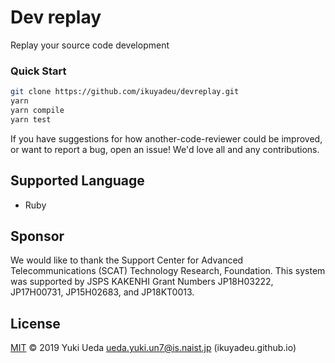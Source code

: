 # Dev replay

Replay your source code development

### Quick Start

```sh
git clone https://github.com/ikuyadeu/devreplay.git
yarn
yarn compile
yarn test
```

If you have suggestions for how another-code-reviewer could be improved, or want to report a bug, open an issue! We'd love all and any contributions.

## Supported Language

* Ruby

## Sponsor

We would like to thank the Support Center for Advanced Telecommunications (SCAT) Technology Research, Foundation.
This system was supported by JSPS KAKENHI Grant Numbers JP18H03222, JP17H00731, JP15H02683, and JP18KT0013.

## License

[MIT](LICENSE) © 2019 Yuki Ueda <ueda.yuki.un7@is.naist.jp> (ikuyadeu.github.io)
